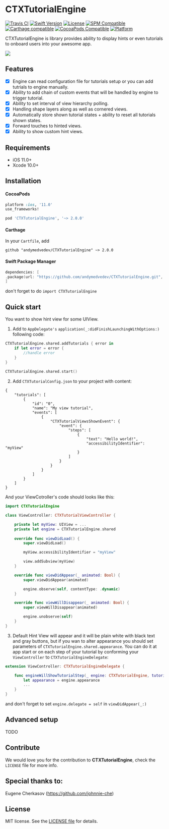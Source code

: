 CTXTutorialEngine
========

[![Travis CI](https://travis-ci.org/andymedvedev/CTXTutorialEngine.svg?branch=master)](https://travis-ci.org/andymedvedev/CTXTutorialEngine)
[![Swift Version](https://img.shields.io/badge/Swift-5.2-F16D39.svg?style=flat)](https://developer.apple.com/swift)
[![License](https://img.shields.io/cocoapods/l/CTXTutorialEngine.svg?style=flat)](http://cocoapods.org/pods/CTXTutorialEngine)
[![SPM Compatible](https://img.shields.io/badge/SPM-compatible-brightgreen)](https://img.shields.io/badge/SPM-compatible-brightgreen)
[![Carthage compatible](https://img.shields.io/badge/Carthage-compatible-4BC51D.svg?style=flat)](https://github.com/Carthage/Carthage)
[![CocoaPods Compatible](https://img.shields.io/cocoapods/v/CTXTutorialEngine.svg)](https://img.shields.io/cocoapods/v/CTXTutorialEngine.svg)
[![Platform](https://img.shields.io/cocoapods/p/CTXTutorialEngine.svg?style=flat)](http://cocoapods.org/pods/CTXTutorialEngine)

CTXTutorialEngine is library provides ability to display hints or even tutorials to onboard users into your awesome app.

![](https://media.giphy.com/media/qlazlEQ03fsv3z4nLU/giphy.gif)

## Features

- [x] Engine can read configuration file for tutorials setup or you can add tutrials to engine manually.
- [x] Ability to add chain of custom events that will be handled by engine to trigger tutorial.
- [x] Ability to set interval of view hierarchy polling.
- [x] Handling shape layers along as well as cornered views.
- [x] Automatically store shown tutorial states + ability to reset all tutorials shown states.
- [x] Forward touches to hinted views.
- [x] Ability to show custom hint views.

## Requirements

- iOS 11.0+
- Xcode 10.0+

## Installation

#### CocoaPods

```ruby
platform :ios, '11.0'
use_frameworks!

pod 'CTXTutorialEngine', '~> 2.0.0'
```

#### Carthage

In your `Cartfile`, add
```
github "andymedvedev/CTXTutorialEngine" ~> 2.0.0
```

#### Swift Package Manager

```swift
dependencies: [
.package(url: "https://github.com/andymedvedev/CTXTutorialEngine.git", .upToNextMajor(from: "2.0.0")))
]
```

don't forget to do `import CTXTutorialEngine`

## Quick start
You want to show hint view for some UIView.

1. Add to `AppDelegate's` `application(_:didFinishLaunchingWithOptions:)` following code:
```swift
CTXTutorialEngine.shared.addTutorials { error in
    if let error = error {
        //handle error
    }
}
    
CTXTutorialEngine.shared.start()
```
2. Add `CTXTutorialConfig.json` to your project with content:
```
{
    "tutorials": [
        {
            "id": "0",
            "name": "My view tutorial",
            "events": [
                {
                    "CTXTutorialViewsShownEvent": {
                        "event": {
                            "steps": [
                                {
                                    "text": "Hello world!",
                                    "accessibilityIdentifier": "myView"
                                }
                            ]
                        }
                    }
                }
            ]
        }
    ]
}
```

And your ViewCotroller's code should looks like this:

``` swift
import CTXTutorialEngine

class ViewController: CTXTutorialViewController {

    private let myView: UIView = ...
    private let engine = CTXTutorialEngine.shared
    
    override func viewDidLoad() {
        super.viewDidLoad()

        myView.accessibilityIdentifier = "myView"

        view.addSubview(myView)
    }

    override func viewDidAppear(_ animated: Bool) {
        super.viewDidAppear(animated)

        engine.observe(self, contentType: .dynamic)
    }

    override func viewWillDisappear(_ animated: Bool) {
        super.viewWillDisappear(animated)

        engine.unobserve(self)
    }
}
```

3. Default Hint View will appear and it will be plain white with black text and gray buttons,
but if you wan to alter appearance you should set parameters of `CTXTutorialEngine.shared.appearance`.
You can do it at app start or on each step of your tutorial by conforming your `ViewController` to `CTXTutorialEngineDelegate`:
```swift
extension ViewController: CTXTutorialEngineDelegate {

    func engineWillShowTutorialStep(_ engine: CTXTutorialEngine, tutorial: CTXTutorial, with stepInfo: CTXTutorialStepPresentationInfo) {
        let appearance = engine.appearance
        ...
    }
}
```

and don't forget to set `engine.delegate = self` in `viewDidAppear(_:)`


## Advanced setup
TODO

## Contribute

We would love you for the contribution to **CTXTutorialEngine**, check the ``LICENSE`` file for more info.

## Special thanks to:

Eugene Cherkasov (https://github.com/johnnie-che)

## License

MIT license. See the [LICENSE file](LICENSE.txt) for details.
